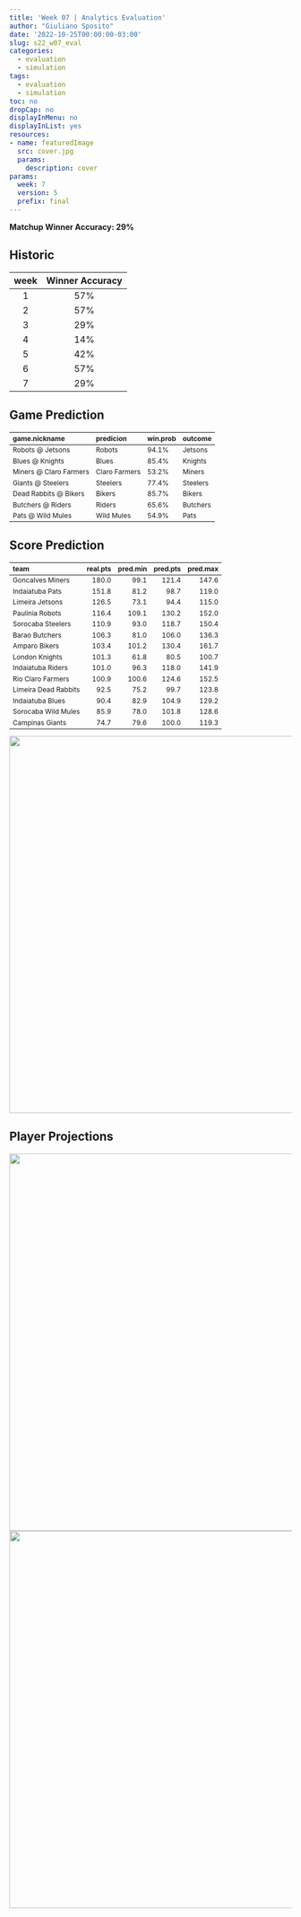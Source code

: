 ```yaml
---
title: 'Week 07 | Analytics Evaluation'
author: "Giuliano Sposito"
date: '2022-10-25T00:00:00-03:00'
slug: s22_w07_eval
categories:
  - evaluation
  - simulation
tags:
  - evaluation
  - simulation
toc: no
dropCap: no
displayInMenu: no
displayInList: yes
resources:
- name: featuredImage
  src: cover.jpg
  params:
    description: cover
params:
  week: 7
  version: 5
  prefix: final
---
```

<script src="{{< blogdown/postref >}}index_files/kePrint/kePrint.js"></script>
<link href="{{< blogdown/postref >}}index_files/lightable/lightable.css" rel="stylesheet" />
<script src="{{< blogdown/postref >}}index_files/kePrint/kePrint.js"></script>
<link href="{{< blogdown/postref >}}index_files/lightable/lightable.css" rel="stylesheet" />

**Matchup Winner Accuracy: 29%**

<!--more-->

## Historic

| week | Winner Accuracy |
|:----:|:---------------:|
| 1    |       57%       |
| 2    |       57%       |
| 3    |       29%       |
| 4    |       14%       |
| 5    |       42%       |
| 6    |       57%       |
| 7    |       29%       |







## Game Prediction

<table class="table" style="font-size: 12px; margin-left: auto; margin-right: auto;">
 <thead>
  <tr>
   <th style="text-align:left;"> game.nickname </th>
   <th style="text-align:left;"> predicion </th>
   <th style="text-align:left;"> win.prob </th>
   <th style="text-align:left;"> outcome </th>
  </tr>
 </thead>
<tbody>
  <tr>
   <td style="text-align:left;"> Robots @ Jetsons </td>
   <td style="text-align:left;"> Robots </td>
   <td style="text-align:left;"> 94.1% </td>
   <td style="text-align:left;"> Jetsons </td>
  </tr>
  <tr>
   <td style="text-align:left;"> Blues @ Knights </td>
   <td style="text-align:left;"> Blues </td>
   <td style="text-align:left;"> 85.4% </td>
   <td style="text-align:left;"> Knights </td>
  </tr>
  <tr>
   <td style="text-align:left;"> Miners @ Claro Farmers </td>
   <td style="text-align:left;"> Claro Farmers </td>
   <td style="text-align:left;"> 53.2% </td>
   <td style="text-align:left;"> Miners </td>
  </tr>
  <tr>
   <td style="text-align:left;"> Giants @ Steelers </td>
   <td style="text-align:left;"> Steelers </td>
   <td style="text-align:left;"> 77.4% </td>
   <td style="text-align:left;"> Steelers </td>
  </tr>
  <tr>
   <td style="text-align:left;"> Dead Rabbits @ Bikers </td>
   <td style="text-align:left;"> Bikers </td>
   <td style="text-align:left;"> 85.7% </td>
   <td style="text-align:left;"> Bikers </td>
  </tr>
  <tr>
   <td style="text-align:left;"> Butchers @ Riders </td>
   <td style="text-align:left;"> Riders </td>
   <td style="text-align:left;"> 65.6% </td>
   <td style="text-align:left;"> Butchers </td>
  </tr>
  <tr>
   <td style="text-align:left;"> Pats @ Wild Mules </td>
   <td style="text-align:left;"> Wild Mules </td>
   <td style="text-align:left;"> 54.9% </td>
   <td style="text-align:left;"> Pats </td>
  </tr>
</tbody>
</table>


## Score Prediction

<table class="table" style="font-size: 12px; margin-left: auto; margin-right: auto;">
 <thead>
  <tr>
   <th style="text-align:left;"> team </th>
   <th style="text-align:right;"> real.pts </th>
   <th style="text-align:right;"> pred.min </th>
   <th style="text-align:right;"> pred.pts </th>
   <th style="text-align:right;"> pred.max </th>
  </tr>
 </thead>
<tbody>
  <tr>
   <td style="text-align:left;"> Goncalves Miners </td>
   <td style="text-align:right;"> 180.0 </td>
   <td style="text-align:right;"> 99.1 </td>
   <td style="text-align:right;"> 121.4 </td>
   <td style="text-align:right;"> 147.6 </td>
  </tr>
  <tr>
   <td style="text-align:left;"> Indaiatuba Pats </td>
   <td style="text-align:right;"> 151.8 </td>
   <td style="text-align:right;"> 81.2 </td>
   <td style="text-align:right;"> 98.7 </td>
   <td style="text-align:right;"> 119.0 </td>
  </tr>
  <tr>
   <td style="text-align:left;"> Limeira Jetsons </td>
   <td style="text-align:right;"> 126.5 </td>
   <td style="text-align:right;"> 73.1 </td>
   <td style="text-align:right;"> 94.4 </td>
   <td style="text-align:right;"> 115.0 </td>
  </tr>
  <tr>
   <td style="text-align:left;"> Paulinia Robots </td>
   <td style="text-align:right;"> 116.4 </td>
   <td style="text-align:right;"> 109.1 </td>
   <td style="text-align:right;"> 130.2 </td>
   <td style="text-align:right;"> 152.0 </td>
  </tr>
  <tr>
   <td style="text-align:left;"> Sorocaba Steelers </td>
   <td style="text-align:right;"> 110.9 </td>
   <td style="text-align:right;"> 93.0 </td>
   <td style="text-align:right;"> 118.7 </td>
   <td style="text-align:right;"> 150.4 </td>
  </tr>
  <tr>
   <td style="text-align:left;"> Barao Butchers </td>
   <td style="text-align:right;"> 106.3 </td>
   <td style="text-align:right;"> 81.0 </td>
   <td style="text-align:right;"> 106.0 </td>
   <td style="text-align:right;"> 136.3 </td>
  </tr>
  <tr>
   <td style="text-align:left;"> Amparo Bikers </td>
   <td style="text-align:right;"> 103.4 </td>
   <td style="text-align:right;"> 101.2 </td>
   <td style="text-align:right;"> 130.4 </td>
   <td style="text-align:right;"> 161.7 </td>
  </tr>
  <tr>
   <td style="text-align:left;"> London Knights </td>
   <td style="text-align:right;"> 101.3 </td>
   <td style="text-align:right;"> 61.8 </td>
   <td style="text-align:right;"> 80.5 </td>
   <td style="text-align:right;"> 100.7 </td>
  </tr>
  <tr>
   <td style="text-align:left;"> Indaiatuba Riders </td>
   <td style="text-align:right;"> 101.0 </td>
   <td style="text-align:right;"> 96.3 </td>
   <td style="text-align:right;"> 118.0 </td>
   <td style="text-align:right;"> 141.9 </td>
  </tr>
  <tr>
   <td style="text-align:left;"> Rio Claro Farmers </td>
   <td style="text-align:right;"> 100.9 </td>
   <td style="text-align:right;"> 100.6 </td>
   <td style="text-align:right;"> 124.6 </td>
   <td style="text-align:right;"> 152.5 </td>
  </tr>
  <tr>
   <td style="text-align:left;"> Limeira Dead Rabbits </td>
   <td style="text-align:right;"> 92.5 </td>
   <td style="text-align:right;"> 75.2 </td>
   <td style="text-align:right;"> 99.7 </td>
   <td style="text-align:right;"> 123.8 </td>
  </tr>
  <tr>
   <td style="text-align:left;"> Indaiatuba Blues </td>
   <td style="text-align:right;"> 90.4 </td>
   <td style="text-align:right;"> 82.9 </td>
   <td style="text-align:right;"> 104.9 </td>
   <td style="text-align:right;"> 129.2 </td>
  </tr>
  <tr>
   <td style="text-align:left;"> Sorocaba Wild Mules </td>
   <td style="text-align:right;"> 85.9 </td>
   <td style="text-align:right;"> 78.0 </td>
   <td style="text-align:right;"> 101.8 </td>
   <td style="text-align:right;"> 128.6 </td>
  </tr>
  <tr>
   <td style="text-align:left;"> Campinas Giants </td>
   <td style="text-align:right;"> 74.7 </td>
   <td style="text-align:right;"> 79.6 </td>
   <td style="text-align:right;"> 100.0 </td>
   <td style="text-align:right;"> 119.3 </td>
  </tr>
</tbody>
</table>


<img src="{{< blogdown/postref >}}index_files/figure-html/scoreChart-1.png" width="672" />

## Player Projections

<img src="{{< blogdown/postref >}}index_files/figure-html/pointsProj-1.png" width="672" />

<img src="{{< blogdown/postref >}}index_files/figure-html/projErrors-1.png" width="672" />

